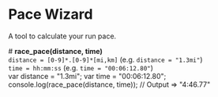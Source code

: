 # Pace Wizard

A tool to calculate your run pace.

\# **race_pace(distance, time)**  
`distance = [0-9]*.[0-9]*[mi,km]` (e.g. `distance = "1.3mi"`)  
`time = hh:mm:ss` (e.g. `time = "00:06:12.80"`)  
    var distance = "1.3mi";
    var time = "00:06:12.80";
    console.log(race_pace(distance, time));
    // Output => "4:46.77"